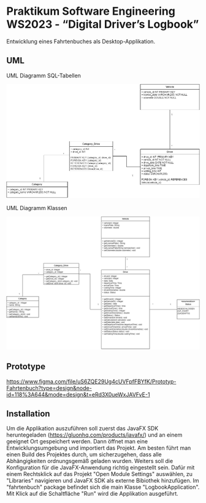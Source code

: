 # Praktikum Software Engineering WS2023 - “Digital Driver’s Logbook”

Entwicklung eines Fahrtenbuches als Desktop-Applikation.

## UML

UML Diagramm SQL-Tabellen

![alt text](https://github.com/jku-win-se/teaching-2023.ws.prse.braeuer.team2/blob/main/docs/UML_Tabellen.jpg?raw=true)



UML Diagramm Klassen

![alt text](https://github.com/jku-win-se/teaching-2023.ws.prse.braeuer.team2/blob/main/docs/UML_Java_Klassen.jpg?raw=true)

## Prototype 
https://www.figma.com/file/uS6ZQE29Ug4cUVFpfFBYfK/Prototyp-Fahrtenbuch?type=design&node-id=118%3A644&mode=design&t=eRd3X0ueWxJAVFvE-1

## Installation

Um die Applikation auszuführen soll zuerst das JavaFX SDK heruntegeladen (https://gluonhq.com/products/javafx/) und an einem geeignet Ort gespeichert werden. Dann öffnet man eine Entwicklungsumgebung und importiert das Projekt. Am besten führt man einen Build des Projektes durch, um sicherzugehen, dass alle Abhängigkeiten ordnungsgemäß geladen wurden. Weiters soll die Konfiguration für die JavaFX-Anwendung richtig eingestellt sein. Dafür mit einem Rechtsklick auf das Projekt "Open Module Settings" auswählen, zu "Libraries" navigieren und JavaFX SDK als externe Bibiothek hinzufügen. Im "fahrtenbuch" package befindet sich die main Klasse "LogbookApplication". Mit Klick auf die Schaltfläche "Run" wird die Applikation ausgeführt.
